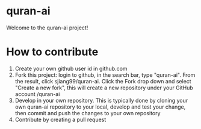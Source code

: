# quran-ai
Welcome to the quran-ai project!

# How to contribute
1. Create your own github user id in github.com
2. Fork this project: login to github, in the search bar, type "quran-ai". From the result, click sjiang99/quran-ai. Click the Fork drop down and select "Create a new fork", this will create a new repository under your GitHub account <your github id>/quran-ai
3. Develop in your own repository. This is typically done by cloning your own quran-ai repository to your local, develop and test your change, then commit and push the changes to your own repository
4. Contribute by creating a pull request
